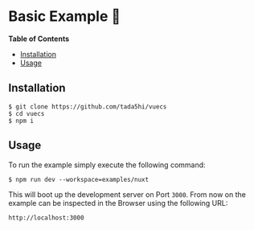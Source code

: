 # Basic Example 🧱

**Table of Contents**

- [Installation](#installation)
- [Usage](#usage)

## Installation

```shell
$ git clone https://github.com/tada5hi/vuecs
$ cd vuecs
$ npm i
```

## Usage

To run the example simply execute the following command: 

```shell
$ npm run dev --workspace=examples/nuxt
```

This will boot up the development server on Port `3000`.
From now on the example can be inspected in the Browser using 
the following URL:

`http://localhost:3000`
